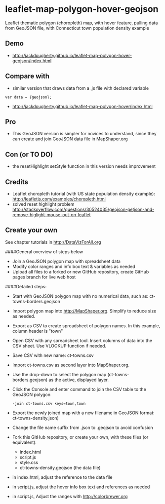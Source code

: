 # leaflet-map-polygon-hover-geojson
Leaflet thematic polygon (choropleth) map, with hover feature, pulling data from GeoJSON file, with Connecticut town population density example

## Demo
- http://jackdougherty.github.io/leaflet-map-polygon-hover-geojson/index.html

## Compare with
- similar version that draws data from a .js file with declared variable
```
var data = {geojson};
```
- http://jackdougherty.github.io/leaflet-map-polygon-hover/index.html

## Pro
- This GeoJSON version is simpler for novices to understand, since they can create and join GeoJSON data file in MapShaper.org

## Con (or TO DO)
- the resetHighlight setStyle function in this version needs improvement

## Credits
- Leaflet choropleth tutorial (with US state population density example): http://leafletjs.com/examples/choropleth.html
- solved reset highlight problem http://stackoverflow.com/questions/30524035/geojson-getjson-and-remove-higlight-mouse-out-on-leaflet

## Create your own

See chapter tutorials in http://DataVizForAll.org

####General overview of steps below
- Join a GeoJSON polygon map with spreadsheet data
- Modify color ranges and info box text & variables as needed
- Upload all files to a forked or new GitHub repository, create GitHub pages branch for live web host

####Detailed steps:
- Start with GeoJSON polygon map with no numerical data, such as: ct-towns-borders.geojson
- Import polygon map into http://MapShaper.org. Simplify to reduce size as needed.
- Export as CSV to create spreadsheet of polygon names. In this example, column header is "town"
- Open CSV with any spreadsheet tool. Insert columns of data into the CSV sheet. Use VLOOKUP function if needed.
- Save CSV with new name: ct-towns.csv
- Import ct-towns.csv as second layer into MapShaper.org.
- Use the drop-down to select the polygon map (ct-towns-borders.geojson) as the active, displayed layer.
- Click the Console and enter command to join the CSV table to the GeoJSON polygon
  ```
  -join ct-towns.csv keys=town,town
  ```
- Export the newly joined map with a new filename in GeoJSON format: ct-towns-density.json)
- Change the file name suffix from .json to .geojson to avoid confusion
- Fork this GitHub repository, or create your own, with these files (or equivalent):
  - index.html
  - script.js
  - style.css
  - ct-towns-density.geojson  (the data file)

- in index.html, adjust the reference to the data file
- in script.js, adjust the hover info box text and references as needed
- in script.js, Adjust the ranges with http://colorbrewer.org
